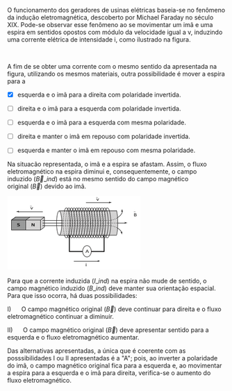 

O funcionamento dos geradores de usinas elétricas baseia-se no fenômeno da indução eletromagnética, descoberto por Michael Faraday no século XIX. Pode-se observar esse fenômeno ao se movimentar um imã e uma espira em sentidos opostos com módulo da velocidade igual a v, induzindo uma corrente elétrica de intensidade i, como ilustrado na figura.

 

A fim de se obter uma corrente com o mesmo sentido da apresentada na figura, utilizando os mesmos materiais, outra possibilidade é mover a espira para a



- [x] esquerda e o imã para a direita com polaridade invertida.
- [ ] direita e o imã para a esquerda com polaridade invertida.
- [ ] esquerda e o imã para a esquerda com mesma polaridade.
- [ ] direita e manter o imã em repouso com polaridade invertida.
- [ ] esquerda e manter o imã em repouso com mesma polaridade.


Na situacão representada, o imã e a espira se afastam. Assim, o fluxo eletromagnético na espira diminui e, consequentemente, o campo induzido $(\overrightarrow{B}\_{ind})$ está no mesmo sentido do campo magnético original $(\overrightarrow{B})$ devido ao imã.

![](2db44478-f99b-aa23-90f3-79a90a33e891.png)

Para que a corrente induzida $(I\_{ind})$ na espira não mude de sentido, o campo magnético induzido $(B\_{ind})$ deve manter sua orientação espacial. Para que isso ocorra, há duas possibilidades:

I)      O campo magnético original $(\overrightarrow{B})$ deve continuar para direita e o fluxo eletromagnético continuar a diminuir.

II)      O campo magnético original $(\overrightarrow{B})$ deve apresentar sentido para a esquerda e o fluxo eletromagnético aumentar.

Das alternativas apresentadas, a única que é coerente com as posssibilidades I ou II apresentadas é a "A"; pois, ao inverter a polaridade do imã, o campo magnético original fica para a esquerda e, ao movimentar a espira para a esquerda e o imã para direita, verifica-se o aumento do fluxo eletromagnético.
